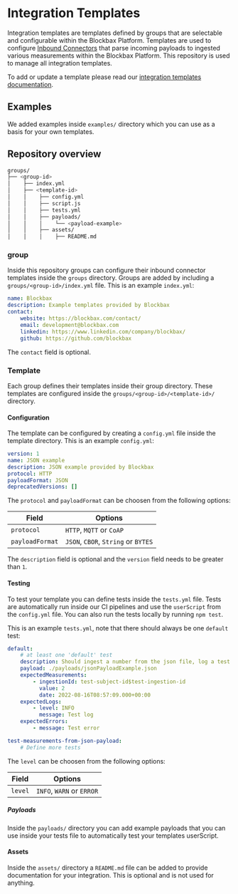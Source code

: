 # Integration Templates

Integration templates are templates defined by groups that are selectable and configurable within the Blockbax Platform. Templates are used to configure [Inbound Connectors](https://blockbax.com/docs/integrations/#inbound-connectors) that parse incoming payloads to ingested various measurements within the Blockbax Platform. This repository is used to manage all integration templates.

To add or update a template please read our [integration templates documentation](https://blockbax.com/docs/integrations/integration-templates#creating-or-updating-integration-templates).

## Examples

We added examples inside `examples/` directory which you can use as a basis for your own templates.

## Repository overview

```bash
groups/
├── <group-id>
│    ├── index.yml
│    ├── <template-id>
│    │    ├── config.yml
│    │    ├── script.js
│    │    ├── tests.yml
│    │    ├── payloads/
│    │    │    └── <payload-example>
│    │    ├── assets/
│    │    │    ├── README.md
```

### group

Inside this repository groups can configure their inbound connector templates inside the `groups` directory. Groups are added by including a `groups/<group-id>/index.yml` file. This is an example `index.yml`:

```yml
name: Blockbax
description: Example templates provided by Blockbax
contact:
    website: https://blockbax.com/contact/
    email: development@blockbax.com
    linkedin: https://www.linkedin.com/company/blockbax/
    github: https://github.com/blockbax
```

The `contact` field is optional. 

### Template

Each group defines their templates inside their group directory. These templates are configured inside the `groups/<group-id>/<template-id>/` directory.

#### Configuration

The template can be configured by creating a `config.yml` file inside the template directory. This is an example `config.yml`:

```yaml
version: 1
name: JSON example
description: JSON example provided by Blockbax
protocol: HTTP
payloadFormat: JSON
deprecatedVersions: []
```

The `protocol` and `payloadFormat` can be choosen from the following options:

| Field           | Options                             |
| --------------- | ----------------------------------- |
| `protocol`      | `HTTP`, `MQTT` or `CoAP`            |
| `payloadFormat` | `JSON`, `CBOR`, `String` or `BYTES` |

The `description` field is optional and the `version` field needs to be greater than `1`.

#### Testing

To test your template you can define tests inside the `tests.yml` file. Tests are automatically run inside our CI pipelines and use the `userScript` from the `config.yml` file. You can also run the tests locally by running `npm test`.

This is an example `tests.yml`, note that there should always be one `default` test:

```yaml
default:
    # at least one 'default' test
    description: Should ingest a number from the json file, log a test INFO message and log a test error
    payload: ./payloads/jsonPayloadExample.json
    expectedMeasurements:
        - ingestionId: test-subject-id$test-ingestion-id
          value: 2
          date: 2022-08-16T08:57:09.000+00:00
    expectedLogs:
        - level: INFO
          message: Test log
    expectedErrors:
        - message: Test error

test-measurements-from-json-payload:
    # Define more tests
```

The `level` can be choosen from the following options:

| Field        | Options                   |
| ------------ | ------------------------- |
| `level`      | `INFO`, `WARN` or `ERROR` |

##### Payloads

Inside the `payloads/` directory you can add example payloads that you can use inside your tests file to automatically test your templates userScript.

#### Assets

Inside the `assets/` directory a `README.md` file can be added to provide documentation for your integration. This is optional and is not used for anything.
